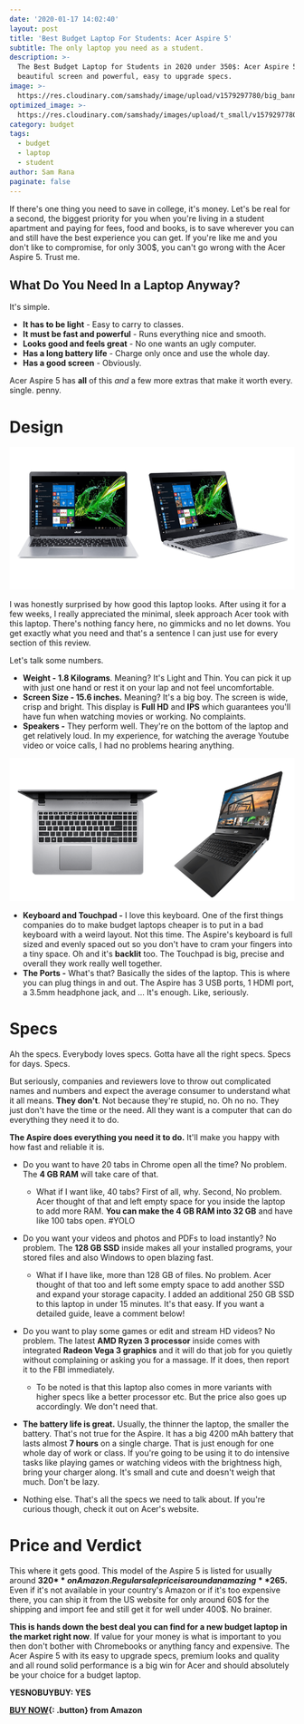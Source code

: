 ```yaml
---
date: '2020-01-17 14:02:40'
layout: post
title: 'Best Budget Laptop For Students: Acer Aspire 5'
subtitle: The only laptop you need as a student.
description: >-
  The Best Budget Laptop for Students in 2020 under 350$: Acer Aspire 5 with a
  beautiful screen and powerful, easy to upgrade specs.
image: >-
  https://res.cloudinary.com/samshady/image/upload/v1579297780/big_banner_vvernt.png
optimized_image: >-
  https://res.cloudinary.com/samshady/images/upload/t_small/v1579297780/big_banner_vvernt.png
category: budget
tags:
  - budget
  - laptop
  - student
author: Sam Rana
paginate: false
---
```

If there's one thing you need to save in college, it's money. Let's be real for a second, the biggest priority for you when you're living in a student apartment and paying for fees, food and books, is to save wherever you can and still have the best experience you can get. If you're like me and you don't like to compromise, for only 300$, you can't go wrong with the Acer Aspire 5. Trust me.

## What Do You Need In a Laptop Anyway?

It's simple. 

* **It has to be light** - Easy to carry to classes.
* **It must be fast and powerful** - Runs everything nice and smooth.
* **Looks good and feels great** - No one wants an ugly computer.
* **Has a long battery life** - Charge only once and use the whole day.
* **Has a good screen** - Obviously.

Acer Aspire 5 has **all** of this *and* a few more extras that make it worth every. single. penny. 

# Design

![Photo of the Acer Aspire 5 from the front and side views](/assets/img/uploads/photo.png "Front and Side view")

I was honestly surprised by how good this laptop looks. After using it for a few weeks, I really appreciated the minimal, sleek approach Acer took with this laptop. There's nothing fancy here, no gimmicks and no let downs. You get exactly what you need and that's a sentence I can just use for every section of this review. 

Let's talk some numbers.

* **Weight - 1.8 Kilograms**. Meaning? It's Light and Thin. You can pick it up with just one hand or rest it on your lap and not feel uncomfortable.
* **Screen Size - 15.6 inches.** Meaning? It's a big boy. The screen is wide, crisp and bright. This display is **Full HD** and **IPS** which guarantees you'll have fun when watching movies or working. No complaints.
* **Speakers -** They perform well. They're on the bottom of the laptop and get relatively loud. In my experience, for watching the average Youtube video or voice calls, I had no problems hearing anything.

![Aspire's full sized keyboard and touchpad and side view.](/assets/img/uploads/keyboard.png "Touchpad and keyboard")

* **Keyboard and Touchpad -** I love this keyboard. One of the first things companies do to make budget laptops cheaper is to put in a bad keyboard with a weird layout. Not this time. The Aspire's keyboard is full sized and evenly spaced out so you don't have to cram your fingers into a tiny space. Oh and it's **backlit** too. The Touchpad is big, precise and overall they work really well together.
* **The Ports -** What's that? Basically the sides of the laptop. This is where you can plug things in and out. The Aspire has 3 USB ports, 1 HDMI port, a 3.5mm headphone jack, and ... It's enough. Like, seriously.

# Specs

Ah the specs. Everybody loves specs. Gotta have all the right specs. Specs for days. Specs.

But seriously, companies and reviewers love to throw out complicated names and numbers and expect the average consumer to understand what it all means. **They don't**. Not because they're stupid, no. Oh no no. They just don't have the time or the need. All they want is a computer that can do everything they need it to do. 

**The Aspire does everything you need it to do.** It'll make you happy with how fast and reliable it is. 

* Do you want to have 20 tabs in Chrome open all the time? No problem. The **4 GB RAM** will take care of that.

  * What if I want like, 40 tabs? First of all, why. Second, No problem. Acer thought of that and left empty space for you inside the laptop to add more RAM. **You can make the 4 GB RAM into 32 GB** and have like 100 tabs open. #YOLO
* Do you want your videos and photos and PDFs to load instantly? No problem. The **128 GB SSD** inside makes all your installed programs, your stored files and also Windows to open blazing fast.

  * What if I have like, more than 128 GB of files. No problem. Acer thought of that too and left some empty space to add another SSD and expand your storage capacity. I added an additional 250 GB SSD to this laptop in under 15 minutes. It's that easy. If you want a detailed guide, leave a comment below!
* Do you want to play some games or edit and stream HD videos? No problem. The latest **AMD Ryzen 3 processor** inside comes with integrated **Radeon Vega 3 graphics** and it will do that job for you quietly without complaining or asking you for a massage. If it does, then report it to the FBI immediately. 

  * To be noted is that this laptop also comes in more variants with higher specs like a better processor etc. But the price also goes up accordingly. We don't need that. 
* **The battery life is great.** Usually, the thinner the laptop, the smaller the battery. That's not true for the Aspire. It has a big 4200 mAh battery that lasts almost **7 hours** on a single charge. That is just enough for one whole day of work or class. If you're going to be using it to do intensive tasks like playing games or watching videos with the brightness high, bring your charger along. It's small and cute and doesn't weigh that much. Don't be lazy. 
* Nothing else. That's all the specs we need to talk about. If you're curious though, check it out on Acer's website.

# Price and Verdict

This where it gets good. This model of the Aspire 5 is listed for usually around **320$** on Amazon. Regular sale price is around an amazing **265$.** Even if it's not available in your country's Amazon or if it's too expensive there, you can ship it from the US website for only around 60$ for the shipping and import fee and still get it for well under 400$. No brainer. 

**This is hands down the best deal you can find for a new budget laptop in the market right now**. If value for your money is what is important to you then don't bother with Chromebooks or anything fancy and expensive. The Acer Aspire 5 with its easy to upgrade specs, premium looks and quality and all round solid performance is a big win for Acer and should absolutely be your choice for a budget laptop.

**YESNOBUYBUY: YES**

**[BUY NOW](https://assoc-redirect.amazon.com/g/r/https://www.amazon.com/dp/B07RF1XD36?tag=yesnobuybuy-20){: .button} from Amazon**